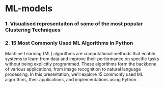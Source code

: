 # ML-models

### 1. Visualised representaiton of some of the most popular Clustering Techniques 

### 2. 15 Most Commonly Used ML Algorithms in Python
Machine Learning (ML) algorithms are computational methods that enable systems to learn from data and improve their performance on specific tasks without being explicitly programmed. These algorithms form the backbone of various applications, from image recognition to natural language processing. In this presentation, we'll explore 15 commonly used ML algorithms, their applications, and implementations using Python.
